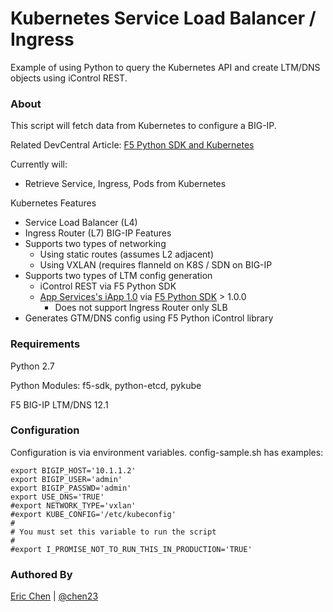 Kubernetes Service Load Balancer / Ingress
==========================================

Example of using Python to query the Kubernetes API and create LTM/DNS objects using iControl REST.

### About

This script will fetch data from Kubernetes to configure a BIG-IP.

Related DevCentral Article: [F5 Python SDK and Kubernetes](https://devcentral.f5.com/articles/f5-python-sdk-and-kubernetes-21045)

Currently will:
 * Retrieve Service, Ingress, Pods from Kubernetes

Kubernetes Features
 * Service Load Balancer (L4)
 * Ingress Router (L7)
BIG-IP Features
 * Supports two types of networking
   * Using static routes (assumes L2 adjacent)
   * Using VXLAN (requires flanneld on K8S / SDN on BIG-IP
 * Supports two types of LTM config generation
   * iControl REST via F5 Python SDK
   * [App Services's iApp 1.0](https://github.com/0xHiteshPatel/appsvcs_integration_iapp)  via [F5 Python SDK](https://github.com/F5Networks/f5-common-python) > 1.0.0
     * Does not support Ingress Router only SLB
 * Generates GTM/DNS config using F5 Python iControl library

### Requirements
   Python 2.7

   Python Modules: f5-sdk, python-etcd, pykube

   F5 BIG-IP LTM/DNS 12.1

### Configuration

  Configuration is via environment variables.  config-sample.sh has
  examples:
  ```
export BIGIP_HOST='10.1.1.2'
export BIGIP_USER='admin'
export BIGIP_PASSWD='admin'
export USE_DNS='TRUE'
#export NETWORK_TYPE='vxlan'
#export KUBE_CONFIG='/etc/kubeconfig'
#
# You must set this variable to run the script
#
#export I_PROMISE_NOT_TO_RUN_THIS_IN_PRODUCTION='TRUE'
```
### Authored By

[Eric Chen](https://devcentral.f5.com/users/123940) | [@chen23](https://github.com/chen23)
